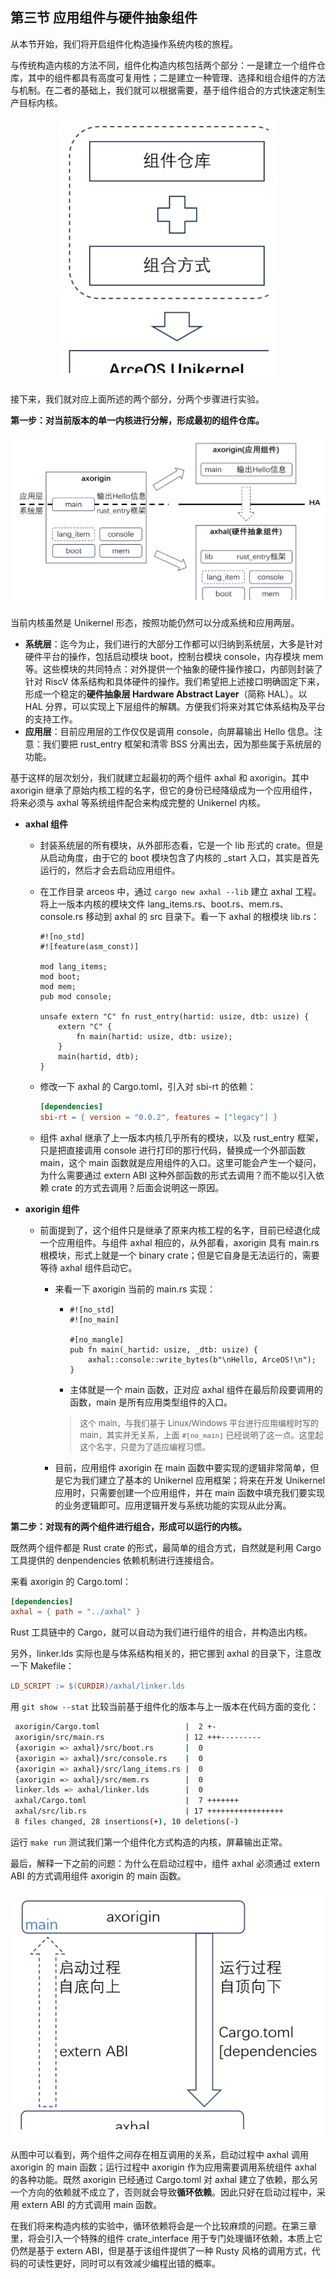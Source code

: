 ## 第三节 应用组件与硬件抽象组件



从本节开始，我们将开启组件化构造操作系统内核的旅程。

与传统构造内核的方法不同，组件化构造内核包括两个部分：一是建立一个组件仓库，其中的组件都具有高度可复用性；二是建立一种管理、选择和组合组件的方法与机制。在二者的基础上，我们就可以根据需要，基于组件组合的方式快速定制生产目标内核。

<div style="text-align:center">
   <img src="./img/组件化构造内核.svg" alt="组件化构造内核"  style="zoom:70%"/>
</div>


接下来，我们就对应上面所述的两个部分，分两个步骤进行实验。

**第一步：对当前版本的单一内核进行分解，形成最初的组件仓库。**

<div style="text-align:center">
   <img src="./img/最早的组件.svg" alt="最早的组件"   style="zoom:100%"/>
</div>


当前内核虽然是 Unikernel 形态，按照功能仍然可以分成系统和应用两层。

- **系统层**：迄今为止，我们进行的大部分工作都可以归纳到系统层，大多是针对硬件平台的操作，包括启动模块 boot，控制台模块 console，内存模块 mem 等。这些模块的共同特点：对外提供一个抽象的硬件操作接口，内部则封装了针对 RiscV 体系结构和具体硬件的操作。我们希望把上述接口明确固定下来，形成一个稳定的**硬件抽象层 Hardware Abstract Layer**（简称 HAL）。以 HAL 分界，可以实现上下层组件的解耦。方便我们将来对其它体系结构及平台的支持工作。
- **应用层**：目前应用层的工作仅仅是调用 console，向屏幕输出 Hello 信息。注意：我们要把 rust_entry 框架和清零 BSS 分离出去，因为那些属于系统层的功能。

基于这样的层次划分，我们就建立起最初的两个组件 axhal 和 axorigin。其中 axorigin 继承了原始内核工程的名字，但它的身份已经降级成为一个应用组件，将来必须与 axhal 等系统组件配合来构成完整的 Unikernel 内核。

- **axhal 组件**

  - 封装系统层的所有模块，从外部形态看，它是一个 lib 形式的 crate。但是从启动角度，由于它的 boot 模块包含了内核的 _start 入口，其实是首先运行的，然后才会去启动应用组件。

  - 在工作目录 arceos 中，通过 `cargo new axhal --lib` 建立 axhal 工程。将上一版本内核的模块文件 lang_items.rs、boot.rs、mem.rs、console.rs 移动到 axhal 的 src 目录下。看一下 axhal 的根模块 lib.rs：
  
    ```rust,ignore
    #![no_std]
    #![feature(asm_const)]
    
    mod lang_items;
    mod boot;
    mod mem;
    pub mod console;
    
    unsafe extern "C" fn rust_entry(hartid: usize, dtb: usize) {
        extern "C" {
            fn main(hartid: usize, dtb: usize);
        }
        main(hartid, dtb);
    }
    ```
    
  - 修改一下 axhal 的 Cargo.toml，引入对 sbi-rt 的依赖：
  
    ```toml
    [dependencies]
    sbi-rt = { version = "0.0.2", features = ["legacy"] }
    ```
  
  - 组件 axhal 继承了上一版本内核几乎所有的模块，以及 rust_entry 框架，只是把直接调用 console 进行打印的那行代码，替换成一个外部函数 main，这个 main 函数就是应用组件的入口。这里可能会产生一个疑问，为什么需要通过 extern ABI 这种外部函数的形式去调用？而不能以引入依赖 crate 的方式去调用？后面会说明这一原因。


- **axorigin 组件**

  - 前面提到了，这个组件只是继承了原来内核工程的名字，目前已经退化成一个应用组件。与组件 axhal 相应的，从外部看，axorigin 具有 main.rs 根模块，形式上就是一个 binary crate；但是它自身是无法运行的，需要等待 axhal 组件启动它。
  
  
    - 来看一下 axorigin 当前的 main.rs 实现：
  
      - ```rust,ignore
        #![no_std]
        #![no_main]
        
        #[no_mangle]
        pub fn main(_hartid: usize, _dtb: usize) {
            axhal::console::write_bytes(b"\nHello, ArceOS!\n");
        }
        ```
  
      - 主体就是一个 main 函数，正对应 axhal 组件在最后阶段要调用的函数，main 是所有应用类型组件的入口。
      
      > <font size=2>这个 main，与我们基于 Linux/Windows 平台进行应用编程时写的 main，其实并无关系，上面 `#[no_main]` 已经说明了这一点。这里起这个名字，只是为了适应编程习惯。</font>
  
  
  
    - 目前，应用组件 axorigin 在 main 函数中要实现的逻辑非常简单，但是它为我们建立了基本的 Unikernel 应用框架；将来在开发 Unikernel 应用时，只需要创建一个应用组件，并在 main 函数中填充我们要实现的业务逻辑即可。应用逻辑开发与系统功能的实现从此分离。
  


**第二步：对现有的两个组件进行组合，形成可以运行的内核。**

既然两个组件都是 Rust crate 的形式，最简单的组合方式，自然就是利用 Cargo 工具提供的 denpendencies 依赖机制进行连接组合。

来看 axorigin 的 Cargo.toml：

```toml
[dependencies]
axhal = { path = "../axhal" }
```

Rust 工具链中的 Cargo，就可以自动为我们进行组件的组合，并构造出内核。

另外，linker.lds 实际也是与体系结构相关的，把它挪到 axhal 的目录下，注意改一下 Makefile：

```makefile
LD_SCRIPT := $(CURDIR)/axhal/linker.lds
```

用 `git show --stat` 比较当前基于组件化的版本与上一版本在代码方面的变化：

```bash
 axorigin/Cargo.toml                   |  2 +-
 axorigin/src/main.rs                  | 12 +++---------
 {axorigin => axhal}/src/boot.rs       |  0
 {axorigin => axhal}/src/console.rs    |  0
 {axorigin => axhal}/src/lang_items.rs |  0
 {axorigin => axhal}/src/mem.rs        |  0
 linker.lds => axhal/linker.lds        |  0
 axhal/Cargo.toml                      |  7 +++++++
 axhal/src/lib.rs                      | 17 +++++++++++++++++
 8 files changed, 28 insertions(+), 10 deletions(-)
```

运行 `make run` 测试我们第一个组件化方式构造的内核，屏幕输出正常。



最后，解释一下之前的问题：为什么在启动过程中，组件 axhal 必须通过 extern ABI 的方式调用组件 axorigin 的 main 函数。

<div style="text-align:center">
   <img src="./img/组件调用关系.svg" alt="组件调用关系" style="zoom:80%" />
</div>


从图中可以看到，两个组件之间存在相互调用的关系，启动过程中 axhal 调用 axorigin 的 main 函数；运行过程中 axorigin 作为应用需要调用系统组件 axhal 的各种功能。既然 axorigin 已经通过 Cargo.toml 对 axhal 建立了依赖，那么另一个方向的依赖就不成立了，否则就会导致**循环依赖**。因此只好在启动过程中，采用 extern ABI 的方式调用 main 函数。

在我们将来构造内核的实验中，循环依赖将会是一个比较麻烦的问题。在第三章里，将会引入一个特殊的组件 crate_interface 用于专门处理循环依赖，本质上它仍然是基于 extern ABI，但是基于该组件提供了一种 Rusty 风格的调用方式，代码的可读性更好，同时可以有效减少编程出错的概率。
